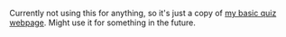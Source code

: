 Currently not using this for anything, so it's just a copy of [my basic quiz webpage](https://github.com/Ike-G/basicWebDev.git). Might use it for something in the future.
